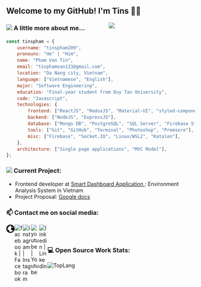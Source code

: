 ## Welcome to my GitHub! I'm Tins 👨‍💻

<img align='right' src="https://media.giphy.com/media/M9gbBd9nbDrOTu1Mqx/giphy.gif" width="230">

### <img src="https://media.giphy.com/media/VgCDAzcKvsR6OM0uWg/giphy.gif" width="40"> A little more about me...

```js
const tinspham = {
	username: "tinspham209",
	pronouns: "He" | "Him",
	name: "Pham Van Tin",
	email: "tinphamvan123@gmail.com",
	location: "Da Nang city, Vietnam",
	language: ["Vietnamese", "English"],
	major: "Software Engineering",
	education: "Final-year student from Duy Tan University",
	code: "Javascript",
	technologies: {
		frontend: ["ReactJS", "ReduxJS", "Material-UI", "styled-components"],
		backend: ["NodeJS", "ExpressJS"],
		database: ["Mongo DB", "PostgreSQL", "SQL Server", "Firebase Storage"],
		tools: ["Git", "GitHub", "Terminal", "Photoshop", "Premiere"],
		misc: ["Firebase", "Socket.IO", "Linux/WSL2", "Katalon"],
	},
	architecture: ["Single page applications", "MVC Model"],
};
```

### <img src="https://media.giphy.com/media/WUlplcMpOCEmTGBtBW/giphy.gif" width="30"> Current Project:

- Frontend developer at <a href="http://sda-research.ml/">Smart Dashboard Application </a>: Environment Analysis System in Vietnam
- Project Proposal: <a href="https://docs.google.com/document/d/1tQOYTQQ053oVq-IgPckF-CdjePMqiaZQ1QnrVysQJ8U/edit#heading=h.b2p1ajfljp21">Google docs</a>

### 📫 Contact me on social media:

[<img align="left" alt="tinspham.info" width="22px" src="https://raw.githubusercontent.com/iconic/open-iconic/master/svg/globe.svg"/>][website]
[<img align="left" alt="facebook | Facebook" width="22px" src="https://cdn.jsdelivr.net/npm/simple-icons@v3/icons/facebook.svg" />][facebook]
[<img align="left" alt="instagram | Instagram" width="22px" src="https://cdn.jsdelivr.net/npm/simple-icons@v3/icons/instagram.svg" />][instagram]
[<img align="left" alt="youtube | Youtube" width="22px" src="https://simpleicons.org/icons/youtube.svg" />][youtube]
[<img align="left" alt="linkedin | Linkedin" width="22px" src="https://simpleicons.org/icons/logmein.svg" />][linkedin]
<br />
<br />

### 💻 Open Source Work Stats:

<img align="left" alt="TopLang" src="https://github-readme-stats.vercel.app/api?username=tinspham209" />

[website]: https://tinspham.info
[facebook]: https://fb.com/tinspham.209
[instagram]: https://instagram.com/phamthitins
[youtube]: https://www.youtube.com/channel/UC7Yl-1r1qQwSB1Rej2UlaNQ/
[linkedin]: https://www.linkedin.com/in/phamvantins/
[webdevplaylist]: https://tinspham.info
